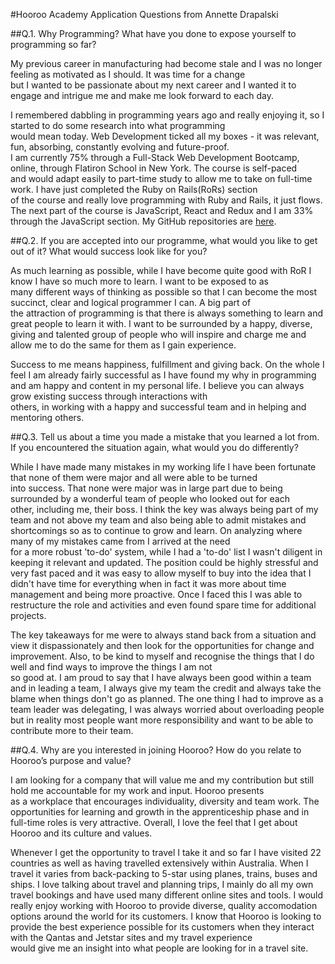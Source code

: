 #Hooroo Academy Application Questions from Annette Drapalski

##Q.1. Why Programming? What have you done to expose yourself to programming so far?

My previous career in manufacturing had become stale and I was no longer feeling as motivated as I should. It was time for a change  
but I wanted to be passionate about my next career and I wanted it to engage and intrigue me and make me look forward to each day. 

I remembered dabbling in programming years ago and really enjoying it, so I started to do some research into what programming   
would mean today. Web Development ticked all my boxes - it was relevant, fun, absorbing, constantly evolving and future-proof.   
I am currently 75% through a Full-Stack Web Development Bootcamp, online, through Flatiron School in New York. The course is self-paced   
and would adapt easily to part-time study to allow me to take on full-time work. I have just completed the Ruby on Rails(RoRs) section   
of the course and really love programming with Ruby and Rails, it just flows. The next part of the course is JavaScript, React and Redux   and I am 33% through the JavaScript section. My GitHub repositories are [here](https://github.com/apalski?tab=repositories).

##Q.2. If you are accepted into our programme, what would you like to get out of it? What would success look like for you?

As much learning as possible, while I have become quite good with RoR I know I have so much more to learn. I want to be exposed to as   
many different ways of thinking as possible so that I can become the most succinct, clear and logical programmer I can. A big part of   
the attraction of programming is that there is always something to learn and great people to learn it with. I want to be surrounded by a   happy, diverse, giving and talented group of people who will inspire and charge me and allow me to do the same for them as I gain   experience.

Success to me means happiness, fulfillment and giving back. On the whole I feel I am already fairly successful as I have found my why in   programming and am happy and content in my personal life. I believe you can always grow existing success through interactions with   
others, in working with a happy and successful team and in helping and mentoring others.

##Q.3. Tell us about a time you made a mistake that you learned a lot from. If you encountered the situation again, what would you do differently?

While I have made many mistakes in my working life I have been fortunate that none of them were major and all were able to be turned   
into success. That none were major was in large part due to being surrounded by a wonderful team of people who looked out for each   
other, including me, their boss. I think the key was always being part of my team and not above my team and also being able to admit   mistakes and shortcomings so as to continue to grow and learn. On analyzing where many of my mistakes came from I arrived at the need   
for a more robust 'to-do' system, while I had a 'to-do' list I wasn't diligent in keeping it relevant and updated. The position could be   highly stressful and very fast paced and it was easy to allow myself to buy into the idea that I didn't have time for everything when in   fact it was more about time management and being more proactive. Once I faced this I was able to restructure the role and activities and   even found spare time for additional projects.

The key takeaways for me were to always stand back from a situation and view it dispassionately and then look for the opportunities for   change and improvement. Also, to be kind to myself and recognise the things that I do well and find ways to improve the things I am not   
so good at. I am proud to say that I have always been good within a team and in leading a team, I always give my team the credit and   always take the blame when things don't go as planned. The one thing I had to improve as a team leader was delegating, I was always   worried about overloading people but in reality most people want more responsibility and want to be able to contribute more to their team.

##Q.4.	Why are you interested in joining Hooroo? How do you relate to Hooroo’s purpose and value?

I am looking for a company that will value me and my contribution but still hold me accountable for my work and input. Hooroo presents   
as a workplace that encourages individuality, diversity and team work. The opportunities for learning and growth in the apprenticeship   phase and in full-time roles is very attractive. Overall, I love the feel that I get about Hooroo and its culture and values.

Whenever I get the opportunity to travel I take it and so far I have visited 22 countries as well as having travelled extensively within   Australia. When I travel it varies from back-packing to 5-star using planes, trains, buses and ships. I love talking about travel and   planning trips, I mainly do all my own travel bookings and have used many different online sites and tools. I would really enjoy working   with Hooroo to provide diverse, quality accomodation options around the world for its customers. I know that Hooroo is looking to   
provide the best experience possible for its customers when they interact with the Qantas and Jetstar sites and my travel experience   
would give me an insight into what people are looking for in a travel site.


